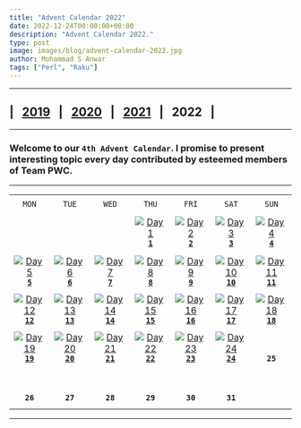 ```yaml
---
title: "Advent Calendar 2022"
date: 2022-12-24T00:00:00+00:00
description: "Advent Calendar 2022."
type: post
image: images/blog/advent-calendar-2022.jpg
author: Mohammad S Anwar
tags: ["Perl", "Raku"]
---
```

***

## | &nbsp; [**2019**](/blog/advent-calendar-2019) &nbsp; | &nbsp; [**2020**](/blog/advent-calendar-2020) &nbsp; | &nbsp; [**2021**](/blog/advent-calendar-2021) &nbsp; | &nbsp; **2022** &nbsp; |

***

### Welcome to our `4th Advent Calendar`. I promise to present interesting topic every day contributed by esteemed members of **Team PWC**.

***

| | | | | | | |
| :---: | :---: | :---: | :---: | :---: | :---: | :---: |
| | | | | | | |
| `MON`<br> |  `TUE`<br> | `WED`<br> |  `THU`<br>| `FRI`<br>|  `SAT`<br> |  `SUN`<br> |
| | | | | | | |
| <br><br><br>             | <br><br><br> |   <br><br><br> | [![Day 1](/images/blog/2022-12-01-thumbnail.jpg "Are Abecedarians from Abecedaria? by Adam Russell")](/blog/advent-calendar-2022-12-01)<br>[**`1`**](/blog/advent-calendar-2022-12-01) | [![Day 2](/images/blog/2022-12-02-thumbnail.jpg "Binary / Odd String by James Smith")](/blog/advent-calendar-2022-12-02)<br>[**`2`**](/blog/advent-calendar-2022-12-02) | [![Day 3](/images/blog/2022-12-03-thumbnail.jpg "Counting Cute by Colin Crain")](/blog/advent-calendar-2022-12-03)<br>[**`3`**](/blog/advent-calendar-2022-12-03) | [![Day 4](/images/blog/2022-12-04-thumbnail.jpg "No way around four by Alexander Pankoff")](/blog/advent-calendar-2022-12-04)<br>[**`4`**](/blog/advent-calendar-2022-12-04) |
| | | | | | | |
| [![Day 5](/images/blog/2022-12-05-thumbnail.jpg "Farey, Moebius by Arne Sommer")](/blog/advent-calendar-2022-12-05)<br>[**`5`**](/blog/advent-calendar-2022-12-05) | [![Day 6](/images/blog/2022-12-06-thumbnail.jpg "In Our Primes by Dave Jacoby")](/blog/advent-calendar-2022-12-06)<br>[**`6`**](/blog/advent-calendar-2022-12-06) | [![Day 7](/images/blog/2022-12-07-thumbnail.jpg "Three means and big bases by Simon Green")](/blog/advent-calendar-2022-12-07)<br>[**`7`**](/blog/advent-calendar-2022-12-07) |  [![Day 8](/images/blog/2022-12-08-thumbnail.jpg "Pernicious / Weird Number by Cheok-Yin Fung")](/blog/advent-calendar-2022-12-08)<br>[**`8`**](/blog/advent-calendar-2022-12-08) | [![Day 9](/images/blog/2022-12-09-thumbnail.jpg "Fortune and Pisani by Luca Ferrari")](/blog/advent-calendar-2022-12-09)<br>[**`9`**](/blog/advent-calendar-2022-12-09) | [![Day 10](/images/blog/2022-12-10-thumbnail.jpg "Padawan Missing by Bruce Gray")](/blog/advent-calendar-2022-12-10)<br>[**`10`**](/blog/advent-calendar-2022-12-10) | [![Day 11](/images/blog/2022-12-11-thumbnail.jpg "Factorions by Flavio Poletti")](/blog/advent-calendar-2022-12-11)<br>[**`11`**](/blog/advent-calendar-2022-12-11) |
| | | | | | | |
| [![Day 12](/images/blog/2022-12-12-thumbnail.jpg "Triangle Sum Path / Rectangle Area by W. Luis Mochan")](/blog/advent-calendar-2022-12-12)<br>[**`12`**](/blog/advent-calendar-2022-12-12) | [![Day 13](/images/blog/2022-12-13-thumbnail.jpg "Capital test and ambiguous encoding by Peter Campbell Smith")](/blog/advent-calendar-2022-12-13)<br>[**`13`**](/blog/advent-calendar-2022-12-13) | [![Day 14](/images/blog/2022-12-14-thumbnail.jpg "Days Together / Mask Code by Andinus")](/blog/advent-calendar-2022-12-14)<br>[**`14`**](/blog/advent-calendar-2022-12-14) | [![Day 15](/images/blog/2022-12-15-thumbnail.jpg "Array Degree by E. Choroba")](/blog/advent-calendar-2022-12-15)<br>[**`15`**](/blog/advent-calendar-2022-12-15) | [![Day 16](/images/blog/2022-12-16-thumbnail.jpg "Divisible Pairs / Total Zero by Jaldhar H. Vyas")](/blog/advent-calendar-2022-12-16)<br>[**`16`**](/blog/advent-calendar-2022-12-16) | [![Day 17](/images/blog/2022-12-17-thumbnail.jpg "Digital Clock and Frequency Equalizer by Laurent Rosenfeld")](/blog/advent-calendar-2022-12-17)<br>[**`17`**](/blog/advent-calendar-2022-12-17) | [![Day 18](/images/blog/2022-12-18-thumbnail.jpg "Odd Abundant Numbers by Ryan Thompson")](/blog/advent-calendar-2022-12-18)<br>[**`18`**](/blog/advent-calendar-2022-12-18) |
| | | | | | | |
| [![Day 19](/images/blog/2022-12-19-thumbnail.jpg "Zip List / Unicode makeover by Stephen G. Lynn")](/blog/advent-calendar-2022-12-19)<br>[**`19`**](/blog/advent-calendar-2022-12-19) | [![Day 20](/images/blog/2022-12-20-thumbnail.jpg "Equal Flips For All by Roger Bell_West")](/blog/advent-calendar-2022-12-20)<br>[**`20`**](/blog/advent-calendar-2022-12-20) | [![Day 21](/images/blog/2022-12-21-thumbnail.jpg "Intersection on a Sunday Afternoon by Jared Martin")](/blog/advent-calendar-2022-12-21)<br>[**`21`**](/blog/advent-calendar-2022-12-21) | [![Day 22](/images/blog/2022-12-22-thumbnail.jpg "Perl flexibility for the win by Lance Wicks")](/blog/advent-calendar-2022-12-22)<br>[**`22`**](/blog/advent-calendar-2022-12-22) | [![Day 23](/images/blog/2022-12-23-thumbnail.jpg "Lambdas & Printf by E. Alvarez")](/blog/advent-calendar-2022-12-23)<br>[**`23`**](/blog/advent-calendar-2022-12-23) | [![Day 24](/images/blog/2022-12-24-thumbnail.jpg "Merry Christmas by Mohammad S Anwar")](/blog/advent-calendar-2022-12-24)<br>[**`24`**](/blog/advent-calendar-2022-12-24) |  <br><br>**`25`**<br> |
| | | | | | | |
|  <br><br>**`26`**<br> |  <br><br>**`27`**<br> |  <br><br>**`28`**<br> |  <br><br>**`29`**<br> |  <br><br>**`30`**<br> |  <br><br>**`31`**<br> | <br><br><br> |
| | | | | | | |
***
